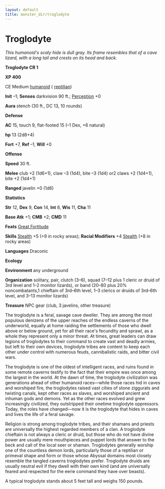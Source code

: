 ```yaml
---
layout: default
title: monster_dir/troglodyte
---
```

# Troglodyte

_This humanoid's scaly hide is dull gray. Its frame resembles that of a cave lizard, with a long tail and crests on its head and back._

**Troglodyte CR 1**

**XP 400**

CE Medium [humanoid](creatureTypes#_humanoid) ( [reptilian](creatureTypes#_reptilian-subtype))

**Init** –1; **Senses** darkvision 90 ft.; [Perception](../skill_dir/perception#_perception) +0

**Aura** stench (30 ft., DC 13, 10 rounds)

**Defense**

**AC** 15, touch 9, flat-footed 15 (–1 Dex, +6 natural)

**hp** 13 (2d8+4)

**Fort** +7, **Ref** –1, **Will** +0

**Offense**

**Speed** 30 ft.

**Melee** club +2 (1d6+1), claw –3 (1d4), bite –3 (1d4) or2 claws +2 (1d4+1), bite +2 (1d4+1)

**Ranged** javelin +0 (1d6)

**Statistics**

**Str** 12, **Dex** 9, **Con** 14, **Int** 8, **Wis** 11, **Cha** 11

**Base Atk** +1; **CMB** +2; **CMD** 11

**Feats** [Great Fortitude](../feats#_great-fortitude)

**Skills** [Stealth](../skill_dir/stealth#_stealth) +5 (+9 in rocky areas); **Racial Modifiers** +4 [Stealth](../skill_dir/stealth#_stealth) (+8 in rocky areas)

**Languages** Draconic

**Ecology**

**Environment** any underground

**Organization** solitary, pair, clutch (3–6), squad (7–12 plus 1 cleric or druid of 3rd level and 1–2 monitor lizards), or band (20–80 plus 20% noncombatants,1 chieftain of 3rd–6th level, 1–3 clerics or druids of 3rd–6th level, and 3–13 monitor lizards)

**Treasure** NPC gear (club, 3 javelins, other treasure)

The troglodyte is a feral, savage cave dweller. They are among the most populous denizens of the upper reaches of the endless caverns of the underworld, equally at home raiding the settlements of those who dwell above or below ground, yet for all their race's fecundity and sprawl, as a whole they represent only a minor threat. At times, great leaders can draw legions of troglodytes to their command to create vast and deadly armies, but left to their own devices, troglodyte tribes are content to keep each other under control with numerous feuds, cannibalistic raids, and bitter civil wars.

The troglodyte is one of the oldest of intelligent races, and ruins found in some remote caverns testify to the fact that their empire was once among the largest in the world. At the dawn of time, the troglodyte civilization was generations ahead of other humanoid races—while those races hid in caves and worshiped fire, the troglodytes raised vast cities of stone ziggurats and twisting canals, kept other races as slaves, and worshiped ancient and inhuman gods and demons. Yet as the other races evolved and grew increasingly civilized, they outstripped their onetime troglodyte oppressors. Today, the roles have changed—now it is the troglodyte that hides in caves and lives the life of a feral savage.

Religion is strong among troglodyte tribes, and their shamans and priests are universally the highest regarded members of a clan. A troglodyte chieftain is not always a cleric or druid, but those who do not have divine power are usually mere mouthpieces and puppet lords that answer to the beck and call of the local seer or shaman. Troglodytes generally worship one of the countless demon lords, particularly those of a reptilian or primeval shape and form or those whose Abyssal domains most closely resemble the tangled caverns troglodytes prefer. Troglodyte druids are usually neutral evil if they dwell with their own kind (and are universally feared and respected for the eerie command they have over beasts).

A typical troglodyte stands about 5 feet tall and weighs 150 pounds.

